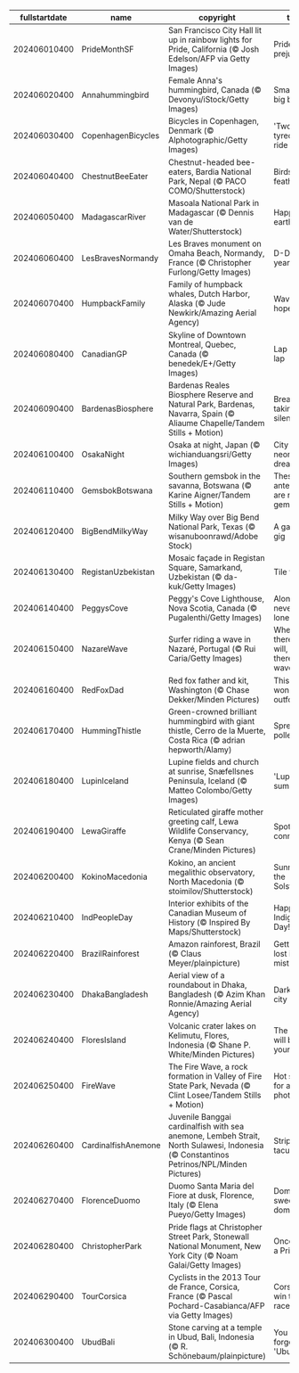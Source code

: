 |fullstartdate|name|copyright|title|image|
|--|--|--|--|--|
202406010400|PrideMonthSF|San Francisco City Hall lit up in rainbow lights for Pride, California (© Josh Edelson/AFP via Getty Images)|Pride, no prejudice|![](/en-CA/2024/06/202406010400PrideMonthSF.jpg)|
202406020400|Annahummingbird|Female Anna's hummingbird, Canada (© Devonyu/iStock/Getty Images)|Small bird, big buzz!|![](/en-CA/2024/06/202406020400Annahummingbird.jpg)|
202406030400|CopenhagenBicycles|Bicycles in Copenhagen, Denmark (© Alphotographic/Getty Images)|'Two' tyred for a ride|![](/en-CA/2024/06/202406030400CopenhagenBicycles.jpg)|
202406040400|ChestnutBeeEater|Chestnut-headed bee-eaters, Bardia National Park, Nepal (© PACO COMO/Shutterstock)|Birds of a feather…|![](/en-CA/2024/06/202406040400ChestnutBeeEater.jpg)|
202406050400|MadagascarRiver|Masoala National Park in Madagascar (© Dennis van de Water/Shutterstock)|Happy b-earth-day!|![](/en-CA/2024/06/202406050400MadagascarRiver.jpg)|
202406060400|LesBravesNormandy|Les Braves monument on Omaha Beach, Normandy, France (© Christopher Furlong/Getty Images)|D-Day: 80 years on|![](/en-CA/2024/06/202406060400LesBravesNormandy.jpg)|
202406070400|HumpbackFamily|Family of humpback whales, Dutch Harbor, Alaska (© Jude Newkirk/Amazing Aerial Agency)|Waves of hope|![](/en-CA/2024/06/202406070400HumpbackFamily.jpg)|
202406080400|CanadianGP|Skyline of Downtown Montreal, Quebec, Canada (© benedek/E+/Getty Images)|Lap after lap|![](/en-CA/2024/06/202406080400CanadianGP.jpg)|
202406090400|BardenasBiosphere|Bardenas Reales Biosphere Reserve and Natural Park, Bardenas, Navarra, Spain (© Aliaume Chapelle/Tandem Stills + Motion)|Breath-taking silence|![](/en-CA/2024/06/202406090400BardenasBiosphere.jpg)|
202406100400|OsakaNight|Osaka at night, Japan (© wichianduangsri/Getty Images)|City of neon dreams|![](/en-CA/2024/06/202406100400OsakaNight.jpg)|
202406110400|GemsbokBotswana|Southern gemsbok in the savanna, Botswana (© Karine Aigner/Tandem Stills + Motion)|These antelopes are real gems|![](/en-CA/2024/06/202406110400GemsbokBotswana.jpg)|
202406120400|BigBendMilkyWay|Milky Way over Big Bend National Park, Texas (© wisanuboonrawd/Adobe Stock)|A galactic gig|![](/en-CA/2024/06/202406120400BigBendMilkyWay.jpg)|
202406130400|RegistanUzbekistan|Mosaic façade in Registan Square, Samarkand, Uzbekistan (© da-kuk/Getty Images)|Tile tales|![](/en-CA/2024/06/202406130400RegistanUzbekistan.jpg)|
202406140400|PeggysCove|Peggy's Cove Lighthouse, Nova Scotia, Canada (© Pugalenthi/Getty Images)|Alone but never lonely|![](/en-CA/2024/06/202406140400PeggysCove.jpg)|
202406150400|NazareWave|Surfer riding a wave in Nazaré, Portugal (© Rui Caria/Getty Images)|Where there's a will, there's a wave|![](/en-CA/2024/06/202406150400NazareWave.jpg)|
202406160400|RedFoxDad|Red fox father and kit, Washington (© Chase Dekker/Minden Pictures)|This father won't be outfoxed|![](/en-CA/2024/06/202406160400RedFoxDad.jpg)|
202406170400|HummingThistle|Green-crowned brilliant hummingbird with giant thistle, Cerro de la Muerte, Costa Rica (© adrian hepworth/Alamy)|Spread the pollen|![](/en-CA/2024/06/202406170400HummingThistle.jpg)|
202406180400|LupinIceland|Lupine fields and church at sunrise, Snæfellsnes Peninsula, Iceland (© Matteo Colombo/Getty Images)|'Lupin' into summer|![](/en-CA/2024/06/202406180400LupinIceland.jpg)|
202406190400|LewaGiraffe|Reticulated giraffe mother greeting calf, Lewa Wildlife Conservancy, Kenya (© Sean Crane/Minden Pictures)|Spot-on connection|![](/en-CA/2024/06/202406190400LewaGiraffe.jpg)|
202406200400|KokinoMacedonia|Kokino, an ancient megalithic observatory, North Macedonia (© stoimilov/Shutterstock)|Sunrise on the Solstice|![](/en-CA/2024/06/202406200400KokinoMacedonia.jpg)|
202406210400|IndPeopleDay|Interior exhibits of the Canadian Museum of History (© Inspired By Maps/Shutterstock)|Happy Indigenous Day!|![](/en-CA/2024/06/202406210400IndPeopleDay.jpg)|
202406220400|BrazilRainforest|Amazon rainforest, Brazil (© Claus Meyer/plainpicture)|Getting lost in the mist|![](/en-CA/2024/06/202406220400BrazilRainforest.jpg)|
202406230400|DhakaBangladesh|Aerial view of a roundabout in Dhaka, Bangladesh (© Azim Khan Ronnie/Amazing Aerial Agency)|Dark night, city lights|![](/en-CA/2024/06/202406230400DhakaBangladesh.jpg)|
202406240400|FloresIsland|Volcanic crater lakes on Kelimutu, Flores, Indonesia (© Shane P. White/Minden Pictures)|The views will blue your mind|![](/en-CA/2024/06/202406240400FloresIsland.jpg)|
202406250400|FireWave|The Fire Wave, a rock formation in Valley of Fire State Park, Nevada (© Clint Losee/Tandem Stills + Motion)|Hot spot for a cool photo|![](/en-CA/2024/06/202406250400FireWave.jpg)|
202406260400|CardinalfishAnemone|Juvenile Banggai cardinalfish with sea anemone, Lembeh Strait, North Sulawesi, Indonesia (© Constantinos Petrinos/NPL/Minden Pictures)|Stripe-tacular!|![](/en-CA/2024/06/202406260400CardinalfishAnemone.jpg)|
202406270400|FlorenceDuomo|Duomo Santa Maria del Fiore at dusk, Florence, Italy (© Elena Pueyo/Getty Images)|Dome sweet dome|![](/en-CA/2024/06/202406270400FlorenceDuomo.jpg)|
202406280400|ChristopherPark|Pride flags at Christopher Street Park, Stonewall National Monument, New York City (© Noam Galai/Getty Images)|Once upon a Pride|![](/en-CA/2024/06/202406280400ChristopherPark.jpg)|
202406290400|TourCorsica|Cyclists in the 2013 Tour de France, Corsica, France (© Pascal Pochard-Casabianca/AFP via Getty Images)|Corsican win this race|![](/en-CA/2024/06/202406290400TourCorsica.jpg)|
202406300400|UbudBali|Stone carving at a temple in Ubud, Bali, Indonesia (© R. Schönebaum/plainpicture)|You won't forget 'Ubud' it!|![](/en-CA/2024/06/202406300400UbudBali.jpg)|
